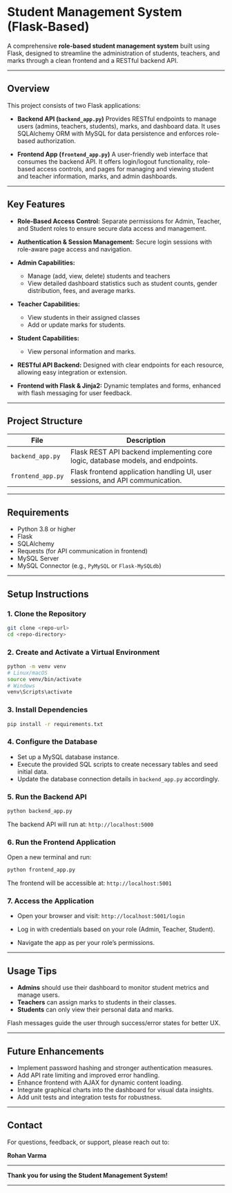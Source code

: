 
# Student Management System (Flask-Based)

A comprehensive **role-based student management system** built using Flask, designed to streamline the administration of students, teachers, and marks through a clean frontend and a RESTful backend API.

---

## Overview

This project consists of two Flask applications:

* **Backend API (`backend_app.py`)**
  Provides RESTful endpoints to manage users (admins, teachers, students), marks, and dashboard data. It uses SQLAlchemy ORM with MySQL for data persistence and enforces role-based authorization.

* **Frontend App (`frontend_app.py`)**
  A user-friendly web interface that consumes the backend API. It offers login/logout functionality, role-based access controls, and pages for managing and viewing student and teacher information, marks, and admin dashboards.

---

## Key Features

* **Role-Based Access Control:**
  Separate permissions for Admin, Teacher, and Student roles to ensure secure data access and management.

* **Authentication & Session Management:**
  Secure login sessions with role-aware page access and navigation.

* **Admin Capabilities:**

  * Manage (add, view, delete) students and teachers
  * View detailed dashboard statistics such as student counts, gender distribution, fees, and average marks.

* **Teacher Capabilities:**

  * View students in their assigned classes
  * Add or update marks for students.

* **Student Capabilities:**

  * View personal information and marks.

* **RESTful API Backend:**
  Designed with clear endpoints for each resource, allowing easy integration or extension.

* **Frontend with Flask & Jinja2:**
  Dynamic templates and forms, enhanced with flash messaging for user feedback.

---

## Project Structure

| File              | Description                                                                     |
| ----------------- | ------------------------------------------------------------------------------- |
| `backend_app.py`  | Flask REST API backend implementing core logic, database models, and endpoints. |
| `frontend_app.py` | Flask frontend application handling UI, user sessions, and API communication.   |

---

## Requirements

* Python 3.8 or higher
* Flask
* SQLAlchemy
* Requests (for API communication in frontend)
* MySQL Server
* MySQL Connector (e.g., `PyMySQL` or `Flask-MySQLdb`)

---

## Setup Instructions

### 1. Clone the Repository

```bash
git clone <repo-url>
cd <repo-directory>
```

### 2. Create and Activate a Virtual Environment

```bash
python -m venv venv
# Linux/macOS
source venv/bin/activate
# Windows
venv\Scripts\activate
```

### 3. Install Dependencies

```bash
pip install -r requirements.txt
```

### 4. Configure the Database

* Set up a MySQL database instance.
* Execute the provided SQL scripts to create necessary tables and seed initial data.
* Update the database connection details in `backend_app.py` accordingly.

### 5. Run the Backend API

```bash
python backend_app.py
```

The backend API will run at: `http://localhost:5000`

### 6. Run the Frontend Application

Open a new terminal and run:

```bash
python frontend_app.py
```

The frontend will be accessible at: `http://localhost:5001`

### 7. Access the Application

* Open your browser and visit:
  `http://localhost:5001/login`

* Log in with credentials based on your role (Admin, Teacher, Student).

* Navigate the app as per your role’s permissions.

---

## Usage Tips

* **Admins** should use their dashboard to monitor student metrics and manage users.
* **Teachers** can assign marks to students in their classes.
* **Students** can only view their personal data and marks.

Flash messages guide the user through success/error states for better UX.

---

## Future Enhancements

* Implement password hashing and stronger authentication measures.
* Add API rate limiting and improved error handling.
* Enhance frontend with AJAX for dynamic content loading.
* Integrate graphical charts into the dashboard for visual data insights.
* Add unit tests and integration tests for robustness.

---

## Contact

For questions, feedback, or support, please reach out to:

**Rohan Varma**

---

**Thank you for using the Student Management System!**

---


